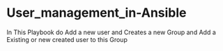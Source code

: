 # User_management_in-Ansible
In This Playbook do Add a new user and Creates a new Group and Add a Existing or new created user to this Group 
